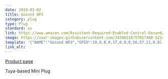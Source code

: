 ```yaml
---
date: 2019-03-02
title: Gosund WP3
category: plug
type: Plug
standard: us
link: https://www.amazon.com/Assistant-Required-Enabled-Control-Gosund/dp/B072ZX8RTZ
image: https://user-images.githubusercontent.com/34340210/57017460-52146400-6bed-11e9-9b85-d69380be8e70.jpg
template: '{"NAME":"Gosund WP3","GPIO":[0,0,0,0,17,0,0,0,56,57,21,0,0],"FLAG":0,"BASE":18}' 
link_alt: 
---
```

[Product page](https://www.gosund.store/products/smart-plug)

Tuya-based Mini Plug
